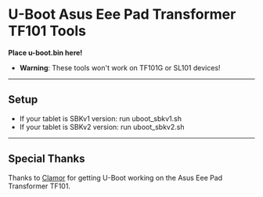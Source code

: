 # U-Boot Asus Eee Pad Transformer TF101 Tools

**Place u-boot.bin here!**

* **Warning**: These tools won't work on TF101G or SL101 devices!

---

## Setup

* If your tablet is SBKv1 version: run uboot_sbkv1.sh
* If your tablet is SBKv2 version: run uboot_sbkv2.sh

---

## Special Thanks

Thanks to [Clamor](https://github.com/clamor-s/) for getting U-Boot working on the Asus Eee Pad Transformer TF101.
